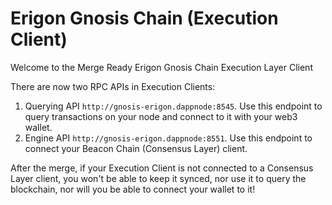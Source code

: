 # Erigon Gnosis Chain (Execution Client)

Welcome to the Merge Ready Erigon Gnosis Chain Execution Layer Client

There are now two RPC APIs in Execution Clients:

1. Querying API `http://gnosis-erigon.dappnode:8545`. Use this endpoint to query transactions on your node and connect to it with your web3 wallet.
2. Engine API `http://gnosis-erigon.dappnode:8551`. Use this endpoint to connect your Beacon Chain (Consensus Layer) client.

After the merge, if your Execution Client is not connected to a Consensus Layer client, you won't be able to keep it synced, nor use it to query the blockchain, nor will you be able to connect your wallet to it!
